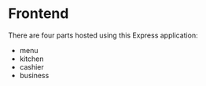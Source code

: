 # Frontend

There are four parts hosted using this Express application:
- menu
- kitchen
- cashier
- business
